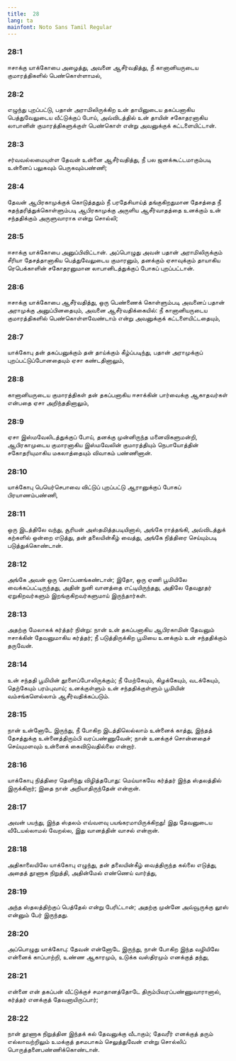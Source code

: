 ```yaml
---
title:  28
lang: ta
mainfont: Noto Sans Tamil Regular
---
```


###  28:1

ஈசாக்கு யாக்கோபை அழைத்து, அவனை ஆசீர்வதித்து, நீ கானானியருடைய குமாரத்திகளில் பெண்கொள்ளாமல்,

###  28:2

எழுந்து புறப்பட்டு, பதான் அராமிலிருக்கிற உன் தாயினுடைய தகப்பனாகிய பெத்துவேலுடைய வீட்டுக்குப் போய், அவ்விடத்தில் உன் தாயின் சகோதரனாகிய லாபானின் குமாரத்திகளுக்குள் பெண்கொள் என்று அவனுக்குக் கட்டளையிட்டான்.

###  28:3

சர்வவல்லமையுள்ள தேவன் உன்னை ஆசீர்வதித்து, நீ பல ஜனக்கூட்டமாகும்படி உன்னைப் பலுகவும் பெருகவும்பண்ணி;

###  28:4

தேவன் ஆபிரகாமுக்குக் கொடுத்ததும் நீ பரதேசியாய்த் தங்குகிறதுமான தேசத்தை நீ சுதந்தரித்துக்கொள்ளும்படி ஆபிரகாமுக்கு அருளிய ஆசீர்வாதத்தை உனக்கும் உன் சந்ததிக்கும் அருளுவாராக என்று சொல்லி;

###  28:5

ஈசாக்கு யாக்கோபை அனுப்பிவிட்டான். அப்பொழுது அவன் பதான் அராமிலிருக்கும் சீரியா தேசத்தானாகிய பெத்துவேலுடைய குமாரனும், தனக்கும் ஏசாவுக்கும் தாயாகிய ரெபெக்காளின் சகோதரனுமான லாபானிடத்துக்குப் போகப் புறப்பட்டான்.

###  28:6

ஈசாக்கு யாக்கோபை ஆசீர்வதித்து, ஒரு பெண்ணைக் கொள்ளும்படி அவனைப் பதான் அராமுக்கு அனுப்பினதையும், அவனை ஆசீர்வதிக்கையில்: நீ கானானியருடைய குமாரத்திகளில் பெண்கொள்ளவேண்டாம் என்று அவனுக்குக் கட்டளையிட்டதையும்,

###  28:7

யாக்கோபு தன் தகப்பனுக்கும் தன் தாய்க்கும் கீழ்ப்படிந்து, பதான் அராமுக்குப் புறப்பட்டுப்போனதையும் ஏசா கண்டதினாலும்,

###  28:8

கானானியருடைய குமாரத்திகள் தன் தகப்பனாகிய ஈசாக்கின் பார்வைக்கு ஆகாதவர்கள் என்பதை ஏசா அறிந்ததினாலும்,

###  28:9

ஏசா இஸ்மவேலிடத்துக்குப் போய், தனக்கு முன்னிருந்த மனைவிகளுமன்றி, ஆபிரகாமுடைய குமாரனாகிய இஸ்மவேலின் குமாரத்தியும் நெபாயோத்தின் சகோதரியுமாகிய மகலாத்தையும் விவாகம் பண்ணினான்.

###  28:10

யாக்கோபு பெயெர்செபாவை விட்டுப் புறப்பட்டு ஆரானுக்குப் போகப் பிரயாணம்பண்ணி,

###  28:11

ஒரு இடத்திலே வந்து, சூரியன் அஸ்தமித்தபடியினால், அங்கே ராத்தங்கி, அவ்விடத்துக் கற்களில் ஒன்றை எடுத்து, தன் தலையின்கீழ் வைத்து, அங்கே நித்திரை செய்யும்படி படுத்துக்கொண்டான்.

###  28:12

அங்கே அவன் ஒரு சொப்பனங்கண்டான்; இதோ, ஒரு ஏணி பூமியிலே வைக்கப்பட்டிருந்தது, அதின் நுனி வானத்தை எட்டியிருந்தது, அதிலே தேவதூதர் ஏறுகிறவர்களும் இறங்குகிறவர்களுமாய் இருந்தார்கள்.

###  28:13

அதற்கு மேலாகக் கர்த்தர் நின்று: நான் உன் தகப்பனாகிய ஆபிரகாமின் தேவனும் ஈசாக்கின் தேவனுமாகிய கர்த்தர்; நீ படுத்திருக்கிற பூமியை உனக்கும் உன் சந்ததிக்கும் தருவேன்.

###  28:14

உன் சந்ததி பூமியின் தூளைப்போலிருக்கும்; நீ மேற்கேயும், கிழக்கேயும், வடக்கேயும், தெற்கேயும் பரம்புவாய்; உனக்குள்ளும் உன் சந்ததிக்குள்ளும் பூமியின் வம்சங்களெல்லாம் ஆசீர்வதிக்கப்படும்.

###  28:15

நான் உன்னோடே இருந்து, நீ போகிற இடத்திலெல்லாம் உன்னைக் காத்து, இந்தத் தேசத்துக்கு உன்னைத்திரும்பி வரப்பண்ணுவேன்; நான் உனக்குச் சொன்னதைச் செய்யுமளவும் உன்னைக் கைவிடுவதில்லை என்றார்.

###  28:16

யாக்கோபு நித்திரை தெளிந்து விழித்தபோது: மெய்யாகவே கர்த்தர் இந்த ஸ்தலத்தில் இருக்கிறார்; இதை நான் அறியாதிருந்தேன் என்றான்.

###  28:17

அவன் பயந்து, இந்த ஸ்தலம் எவ்வளவு பயங்கரமாயிருக்கிறது! இது தேவனுடைய வீடேயல்லாமல் வேறல்ல, இது வானத்தின் வாசல் என்றான்.

###  28:18

அதிகாலையிலே யாக்கோபு எழுந்து, தன் தலையின்கீழ் வைத்திருந்த கல்லை எடுத்து, அதைத் தூணாக நிறுத்தி, அதின்மேல் எண்ணெய் வார்த்து,

###  28:19

அந்த ஸ்தலத்திற்குப் பெத்தேல் என்று பேரிட்டான்; அதற்கு முன்னே அவ்வூருக்கு லூஸ் என்னும் பேர் இருந்தது.

###  28:20

அப்பொழுது யாக்கோபு: தேவன் என்னோடே இருந்து, நான் போகிற இந்த வழியிலே என்னைக் காப்பாற்றி, உண்ண ஆகாரமும், உடுக்க வஸ்திரமும் எனக்குத் தந்து,

###  28:21

என்னை என் தகப்பன் வீட்டுக்குச் சமாதானத்தோடே திரும்பிவரப்பண்ணுவாரானால், கர்த்தர் எனக்குத் தேவனாயிருப்பார்;

###  28:22

நான் தூணாக நிறுத்தின இந்தக் கல் தேவனுக்கு வீடாகும்; தேவரீர் எனக்குத் தரும் எல்லாவற்றிலும் உமக்குத் தசமபாகம் செலுத்துவேன் என்று சொல்லிப் பொருத்தனைபண்ணிக்கொண்டான்.

